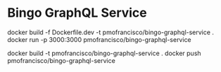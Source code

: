 # Bingo GraphQL Service

docker build -f Dockerfile.dev -t pmofrancisco/bingo-graphql-service .
docker run -p 3000:3000 pmofrancisco/bingo-graphql-service

docker build -t pmofrancisco/bingo-graphql-service .
docker push pmofrancisco/bingo-graphql-service

